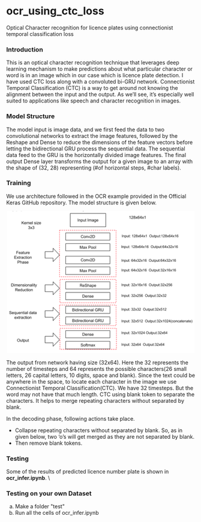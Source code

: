 # ocr_using_ctc_loss
Optical Character recognition for licence plates using connectionist temporal classification loss

### Introduction

This is an optical character recognition technique that leverages deep learning  mechanism to make predictions about what particular character or word is in an image which in our case which is licence plate detection.
I have used CTC loss along with a convoluted bi-GRU network.
Connectionist Temporal Classification (CTC) is a way to get around not knowing the alignment between the input and the output. As we’ll see, it’s especially well suited to applications like speech and character recognition in images.

### Model Structure

The model input is image data, and we first feed the data to two convolutional networks to extract the image features, followed by the Reshape and Dense to reduce the dimensions of the feature vectors before letting the bidirectional GRU process the sequential data. The sequential data feed to the GRU is the horizontally divided image features. The final output Dense layer transforms the output for a given image to an array with the shape of (32, 28) representing (#of horizontal steps, #char labels).

### Training
We use architecture followed in the OCR example provided in the Official Keras GitHub repository. The model structure is given below.

<p align="center"> 
<img src='base-model1.png' width="500">
</p>
The output from network having size (32x64). Here the 32 represents the number of timesteps and 64 represents the possible characters(26 small letters, 26 capital letters, 10 digits, space and blank).
Since the text could be anywhere in the space, to locate each character in the image we use Connectionist Temporal Classification(CTC). We have 32 timesteps. But the word may not have that much length. CTC using blank token to separate the characters. It helps to merge repeating characters without separated by blank.

In the decoding phase, following actions take place.
- Collapse repeating characters without separated by blank. So, as in given below, two ‘o’s will get merged as they are not separated by blank.
- Then remove blank tokens.

### Testing
Some of the results of predicted licence number plate is shown in **ocr_infer.ipynb**. \

### Testing on your own Dataset
<ol type="a">
  <li>Make a folder "test" </li>
  <li>Run all the cells of ocr_infer.ipynb </li>
</ol>

